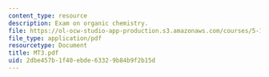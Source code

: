 ```yaml
---
content_type: resource
description: Exam on organic chemistry.
file: https://ol-ocw-studio-app-production.s3.amazonaws.com/courses/5-13-organic-chemistry-ii-fall-2003/2dbe457b1f40ebde63329b84b9f2b15d_MT3.pdf
file_type: application/pdf
resourcetype: Document
title: MT3.pdf
uid: 2dbe457b-1f40-ebde-6332-9b84b9f2b15d
---
```

